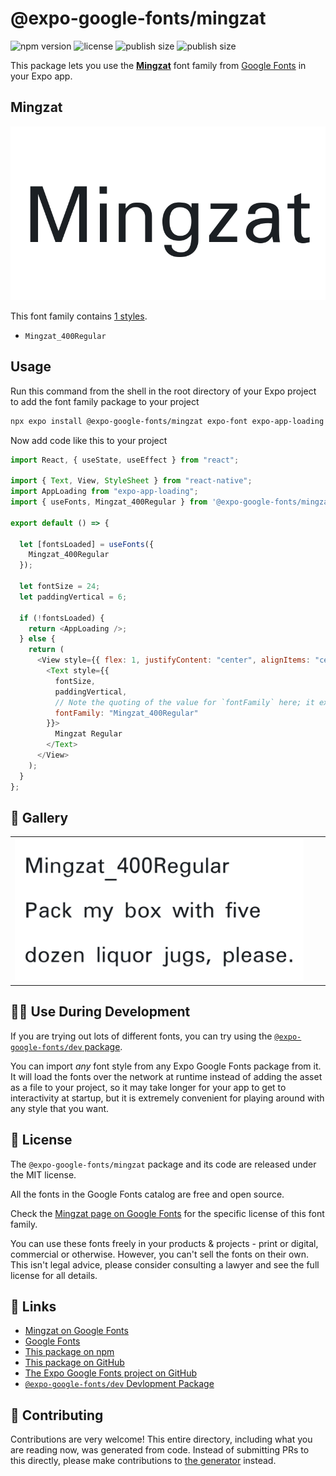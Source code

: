 # @expo-google-fonts/mingzat

![npm version](https://flat.badgen.net/npm/v/@expo-google-fonts/mingzat)
![license](https://flat.badgen.net/github/license/expo/google-fonts)
![publish size](https://flat.badgen.net/packagephobia/install/@expo-google-fonts/mingzat)
![publish size](https://flat.badgen.net/packagephobia/publish/@expo-google-fonts/mingzat)

This package lets you use the [**Mingzat**](https://fonts.google.com/specimen/Mingzat) font family from [Google Fonts](https://fonts.google.com/) in your Expo app.

## Mingzat

![Mingzat](./font-family.png)

This font family contains [1 styles](#-gallery).

- `Mingzat_400Regular`

## Usage

Run this command from the shell in the root directory of your Expo project to add the font family package to your project

```sh
npx expo install @expo-google-fonts/mingzat expo-font expo-app-loading
```

Now add code like this to your project

```js
import React, { useState, useEffect } from "react";

import { Text, View, StyleSheet } from "react-native";
import AppLoading from "expo-app-loading";
import { useFonts, Mingzat_400Regular } from '@expo-google-fonts/mingzat';

export default () => {

  let [fontsLoaded] = useFonts({
    Mingzat_400Regular
  });

  let fontSize = 24;
  let paddingVertical = 6;

  if (!fontsLoaded) {
    return <AppLoading />;
  } else {
    return (
      <View style={{ flex: 1, justifyContent: "center", alignItems: "center" }}>
        <Text style={{
          fontSize,
          paddingVertical,
          // Note the quoting of the value for `fontFamily` here; it expects a string!
          fontFamily: "Mingzat_400Regular"
        }}>
          Mingzat Regular
        </Text>
      </View>
    );
  }
};
```

## 🔡 Gallery


||||
|-|-|-|
|![Mingzat_400Regular](./Mingzat_400Regular.ttf.png)||||


## 👩‍💻 Use During Development

If you are trying out lots of different fonts, you can try using the [`@expo-google-fonts/dev` package](https://github.com/expo/google-fonts/tree/master/font-packages/dev#readme).

You can import _any_ font style from any Expo Google Fonts package from it. It will load the fonts over the network at runtime instead of adding the asset as a file to your project, so it may take longer for your app to get to interactivity at startup, but it is extremely convenient for playing around with any style that you want.


## 📖 License

The `@expo-google-fonts/mingzat` package and its code are released under the MIT license.

All the fonts in the Google Fonts catalog are free and open source.

Check the [Mingzat page on Google Fonts](https://fonts.google.com/specimen/Mingzat) for the specific license of this font family.

You can use these fonts freely in your products & projects - print or digital, commercial or otherwise. However, you can't sell the fonts on their own. This isn't legal advice, please consider consulting a lawyer and see the full license for all details.

## 🔗 Links

- [Mingzat on Google Fonts](https://fonts.google.com/specimen/Mingzat)
- [Google Fonts](https://fonts.google.com/)
- [This package on npm](https://www.npmjs.com/package/@expo-google-fonts/mingzat)
- [This package on GitHub](https://github.com/expo/google-fonts/tree/master/font-packages/mingzat)
- [The Expo Google Fonts project on GitHub](https://github.com/expo/google-fonts)
- [`@expo-google-fonts/dev` Devlopment Package](https://github.com/expo/google-fonts/tree/master/font-packages/dev)

## 🤝 Contributing

Contributions are very welcome! This entire directory, including what you are reading now, was generated from code. Instead of submitting PRs to this directly, please make contributions to [the generator](https://github.com/expo/google-fonts/tree/master/packages/generator) instead.
